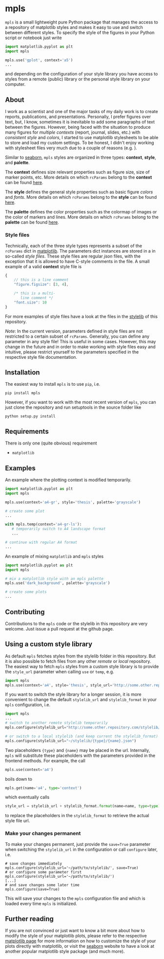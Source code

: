 # mpls
`mpls` is a small lightweight pure Python package that manages the access to a repository of matplotlib styles and makes
it easy to use and switch between different styles. To specify the style of the figures in your Python script or
notebook just write
```python
import matplotlib.pyplot as plt
import mpls

mpls.use('gplot', context='a5')
...
```
and depending on the configuration of your style library you have access to styles from a remote (public) library or the
personal style library on your computer.

## About
I work as a scientist and one of the major tasks of my daily work is to create reports, publications, and presentations.
Personally, I prefer figures over text, but, I know, sometimes it is inevitable to add some paragraphs of text between the
figures. However, being faced with the situation to produce many figures for _multiple contexts_ (report, journal, slides,
etc.) with _consistent_ _style_ and _colors_, I started to use matplotlib stylesheets to be able to store and load my
custom settings. To be honest, I didn't enjoy working with stylesheet files very much due to a couple of reasons (e.g. ).

Similar to [seaborn][1], `mpls` styles are organized in three types: **context**, **style**, and
**palette**.

The **context** defines size relevant properties such as figure size, size of marker
points, etc.
More details on which `rcParams` belong to the **context** can be found [here](doc/context.md).

The **style** defines the general style properties such as basic figure _colors_ and _fonts_.
More details on which `rcParams` belong to the **style** can be found [here](doc/style.md).

The **palette** defines the color properties such as the colormap of images or the
color of markers and lines.
More details on which `rcParams` belong to the **palette** can be found [here](doc/palette.md).

### Style files
Technically, each of the three style types represents a subset of the `rcParams` dict in [matplotlib][2]. The
parameters dict instances are stored in a in so-called _style files_. These style files are regular _json_ files, with
the exception that it is allowed to have C-style comments in the file. A small example of a valid **context** style file
is
```javascript
{
    // this is a line comment
    "figure.figsize": [3, 4],

    /* this is a multi-
       line comment */
    "font.size": 10
}
```
For more examples of style files have a look at the files in the [stylelib](stylelib/) of this repository.

_Note_: In the current version, parameters defined in style files are not restricted to a certain subset of `rcParams`.
Generally, you can define any parameter in any style file! This is useful in some cases. However, this may change in
the future and in order to make working with style files easy and intuitive, please restrict yourself to the
parameters specified in the respective style file documentation.

## Installation
The easiest way to install `mpls` is to use `pip`, i.e.
```
pip install mpls
```

However, if you want to work with the most recent version of `mpls`, you can just clone the repository and run
setuptools in the source folder like
```
python setup.py install
```

## Requirements
There is only one (quite obvious) requirement
- `matplotlib`

## Examples
An example where the plotting context is modified temporarily.
```python
import matplotlib.pyplot as plt
import mpls

mpls.use(context='a4-gr', style='thesis', palette='grayscale')

# create some plot
...

with mpls.temp(context='a4-gr-ls'):
   # temporarily switch to A4 landscape format
   ...

# continue with regular A4 format
...
```

An example of mixing `matplotlib` and `mpls` styles
```python
import matplotlib.pyplot as plt
import mpls

# mix a matplotlib style with an mpls palette
mpls.use('dark_background', palette='grayscale')

# create some plots
...
```

## Contributing
Contributions to the `mpls` code or the stylelib in this repository are very welcome. Just issue a pull request at the
github page.

## Using a custom style library
As default `mpls` fetches styles from the stylelib folder in this repository. But it is also possible to fetch files
from any other _remote_ or _local_ repository. The easiest way to fetch `mpls` styles from a custom style library is to
provide the  `style_url` parameter when calling `use` or `temp`, e.g.
```python
import mpls
mpls.use(context='a4', style='thesis', style_url='http://some.other.repository.com/stylelib/{type}_{name}.json')
```

If you want to switch the style library for a longer session, it is more convenient to change the default `stylelib_url` and `stylelib_format` in your `mpls` configuration, i.e.
```python
import mpls
...
# switch to another remote stylelib temporarily
mpls.configure(stylelib_url="http://some.other.repository.com/stylelib/" stylelib_format="{type}_{name}.json")

# or switch to a local stylelib (and keep current the stylelib_format)
mpls.configure(stylelib_url="~/stylelib/{type}/{name}.json")
```
Two placeholders `{type}` and `{name}` may be placed in the url. Internally, `mpls` will
substitute these placeholders with the parameters provided in the frontend methods. For example, the call
```python
mpls.use(context='a4')
```
boils down to
```python
mpls.get(name='a4', type='context')
```
which eventually calls
```python
style_url = stylelib_url + stylelib_format.format(name=name, type=type)
```
to replace the placeholders in the `stylelib_format` to retrieve the actual style file url.

### Make your changes permanent
To make your changes permanent, just provide the `save=True` parameter when switching the `stylelib_url` in the
configuration or call `configure` later, i.e.
```
# save changes immediately
mpls.configure(stylelib_url='~/path/to/stylelib/', save=True)
# or configure some parameter first
mpls.configure(stylelib_url='~/path/to/stylelib/')
[...]
# and save changes some later time
mpls.configure(save=True)
```
This will save your changes to the `mpls` configuration file and which is loaded every time `mpls` is initialized.

## Further reading
If you are not convinced or just want to know a bit more about how to modify the style of your matplotlib plots, please
refer to the respective [matplotlib page][3] for more information on how to customize the style of your plots directly
with matplotlib, or visit the [seaborn][1] website to have a look at another popular matplotlib style package (and much
more).

[1]: http://seaborn.pydata.org
[2]: http://matplotlib.org
[3]: http://matplotlib.org/users/customizing.html
[4]: https://docs.python.org/3.7/library/stdtypes.html?highlight=str.format#str.format
